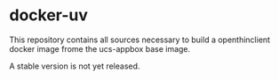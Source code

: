# docker-uv
This repository contains all sources necessary to build a openthinclient docker image frome the  ucs-appbox base image.

A stable version is not yet released.
